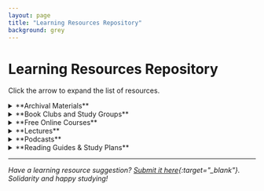 ```yaml
---
layout: page
title: "Learning Resources Repository"
background: grey
---
```


# Learning Resources Repository
Click the arrow to expand the list of resources.

<details markdown="1">
<summary markdown="span">**Archival Materials**</summary>

- [Lady Izdihar's Soviet Archive](https://ladyizdihar.com/){:target="_blank"}
   
</details>

<details markdown="1">
<summary markdown="span">**Book Clubs and Study Groups**</summary>

- [Kansas Socialist Book Club](https://kssocialistbookclub.com/home){:target="_blank"}
- [Marxist-Leninist Reading Hub](https://www.mlreadinghub.org/){:target="_blank"}
  
</details>

<details markdown="1">
<summary markdown="span">**Free Online Courses**</summary>

- [Socialism 101](https://www.socialism101.com/){:target="_blank"}
- [Hillsdale College's Marxism, Socialism, and Communism Course](https://online.hillsdale.edu/courses/promo/marxism-socialism-communism){:target="_blank"}
- [TsinghuaX: Introduction to Mao Zedong Thought](https://www.edx.org/learn/communist-china/tsinghua-university-introduction-to-mao-zedong-thought-mao-ze-dong-si-xiang-gai-lun){:target="_blank"}

</details>

<details markdown="1">
<summary markdown="span">**Lectures**</summary>

- [Gabriel Rockhill, "Liberalism and Fascism: The State of American Politics"](https://www.youtube.com/watch?v=y2iJLGI2AP4){:target="_blank"} (April 18, 2025, Kansas State University)
- [Gabriel Rockhill, "Are Fascism and Liberalism Partners in Capitalist Crime?"](https://www.youtube.com/watch?v=Vnn_bWDmizw){:target="_blank"} (January 28, 2024)
- [Marxism](https://www.youtube.com/playlist?list=PLq-kUiXssVioxBWwToyN3Apqd8f_a7mCC){:target="_blank"} (Youtube Lecture Series by Dr. Taimur Rahman)
   
</details>

<details markdown="1">
<summary markdown="span">**Podcasts**</summary>

> **How to use this list**  
> Start with the topic that grabs you—then sample a few shows to find the tone and depth you like. Many release bonus content on Patreon; the links below all point to free public feeds.

**Theory & Philosophy**
- [What's Left of Philosophy](https://www.leftofphilosophy.com/){:target="_blank"}
- [Theory & Philosophy](https://theoretician.podbean.com/){:target="_blank"}
- [Why Theory](https://podcasts.apple.com/us/podcast/why-theory/id1299863834){:target="_blank"}
- [Marx Madness](https://open.spotify.com/show/7fMDBjIjMdrU5PYm3zXP25){:target="_blank"}
- [Socialism For All](https://open.spotify.com/show/3byqQVsdTzhE2dOsnAUmK5){:target="_blank"}
- [Red Menace](https://redmenace.libsyn.com/){:target="_blank"}
- [Red Library](https://redlibrary.libsyn.com/){:target="_blank"}

***Post-structural / Critical Theory***
- [Acid Horizon](https://www.acidhorizonpodcast.com/){:target="_blank"}
- [Machinic Unconscious Happy Hour](https://podcasts.apple.com/us/podcast/machinic-unconscious-happy-hour/id1234384916){:target="_blank"}
- [Žižek & So On](https://open.spotify.com/show/5zMFV8I4HQRKHUoqW2O3db){:target="_blank"}
- [Lost Futures: A Mark Fisher Podcast](https://open.spotify.com/show/0EnwNGZijCDZVIl5JtjwGT){:target="_blank"}
- [Deleuze & Guattari Quarantine Collective](https://open.spotify.com/show/5A4fvYbVTuCxVLnnrofTcR){:target="_blank"}

**History**
- [Guerrilla History](https://guerrillahistory.libsyn.com/){:target="_blank"}
- [Fourth Reich Archaeology](https://open.spotify.com/show/1DxF75sQhiSyvSUgoqsnqA){:target="_blank"}
- [Labor Jawn](https://www.laborjawn.com/){:target="_blank"}
- [Empire Files](https://podcasts.apple.com/us/podcast/empire-files/id1332127325){:target="_blank"}
- [Blowback](https://blowback.show/){:target="_blank"}
- [5-4](https://www.fivefourpod.com/){:target="_blank"} *(Supreme Court history)*
- [Groundings](https://groundings.simplecast.com/){:target="_blank"}
- [Real Dictators](https://www.noiser.com/real-dictators){:target="_blank"}
- [Revolutions](https://podcasts.apple.com/us/podcast/revolutions/id703889772){:target="_blank"}
- [Lions Led By Donkeys](https://open.spotify.com/show/1Vw8AeyqBCI6R94FK3GBw9){:target="_blank"}
- [What A Hell of a Way to Die](https://open.spotify.com/show/1XEfRCDbLKOB8naNbICU6q){:target="_blank"}

**Current Events & Commentary**
- [Upstream](https://www.upstreampodcast.org/){:target="_blank"}
- [Revolutionary Left Radio](https://revolutionaryleftradio.libsyn.com/){:target="_blank"}
- [Party Girls](https://open.spotify.com/show/71ESqg33NRlEPmDxjbg4rO){:target="_blank"}
- [QAnon Anonymous](https://open.spotify.com/show/6qAmVJsQW0k51ZJ9bDZyZd){:target="_blank"}
- [TrueAnon](https://podcast.trueanon.com/){:target="_blank"}
- [Trillbilly Workers' Party](https://podcasts.apple.com/us/podcast/trillbilly-workers-party/id1227003413){:target="_blank"}
- [Trashfuture](https://trashfuture.co.uk/){:target="_blank"}
- [Well There's Your Problem](https://podcasts.apple.com/us/podcast/well-there-s-your-problem/id1487829595){:target="_blank"}
- [Kill James Bond](https://killjamesbond.com/){:target="_blank"}
- [Chapo Trap House](https://www.chapotraphouse.com/){:target="_blank"}
- [Novara Media](https://podcast.novaramedia.com/){:target="_blank"}
- [Know Your Enemy](https://podcasts.apple.com/us/podcast/know-your-enemy/id1462703434){:target="_blank"}
- [Death Panel](https://www.deathpanel.net/){:target="_blank"}
- [Citations Needed](https://citationsneeded.libsyn.com/){:target="_blank"}
- [Democracy Now!](https://www.democracynow.org/pages/help/podcasting){:target="_blank"} *(daily news)*

**Culture, Comedy & Pop-Ed**
- [If Books Could Kill](https://podcasts.apple.com/us/podcast/if-books-could-kill/id1651876897){:target="_blank"}
- [Behind the Bastards](https://www.iheart.com/podcast/105-behind-the-bastards-29236323/){:target="_blank"}
- [It Could Happen Here](https://www.iheart.com/podcast/105-it-could-happen-here-30717896/){:target="_blank"}
- [Cool People Who Did Cool Stuff](https://www.iheart.com/podcast/1119-cool-people-who-did-cool-96003360/){:target="_blank"}
- [Weird Little Guys](https://podcasts.apple.com/us/podcast/weird-little-guys/id1760218611){:target="_blank"}
- [The Blindboy Podcast](https://shows.acast.com/blindboy){:target="_blank"}
- [The Alexei Sayle Podcast](https://audioboom.com/channels/5038428-the-alexei-sayle-podcast){:target="_blank"}

**Ecology & Tech**
- [Poor Prole's Almanac](https://podcasts.apple.com/us/podcast/the-poor-proles-almanac/id1523042499){:target="_blank"}
- [Tech Won't Save Us](https://techwontsave.us/){:target="_blank"}

**Anti-Fascism / Security**
- [Live Like the World Is Dying](https://www.liveliketheworldisdying.com/){:target="_blank"}
- [I Don't Speak German](https://podcasts.apple.com/us/podcast/i-dont-speak-german/id1449848509){:target="_blank"}
- [Hood Politics](https://www.iheart.com/podcast/1119-hood-politics-with-prop-81527703/){:target="_blank"}

**True-Crime / Politics Hybrid**
- [Sunder](https://podcasts.apple.com/us/podcast/sunder/id1650059141){:target="_blank"} *(sporadic)*
- [Real Dictators](https://www.noiser.com/real-dictators){:target="_blank"}

**Movement Media & Interview Shows**
- [Green and Red](https://greenandredpodcast.org/){:target="_blank"}
- [Millennials Are Killing Capitalism](https://millennialsarekillingcapitalism.libsyn.com/){:target="_blank"}
- [The Antifada](https://podcasts.apple.com/us/podcast/the-antifada/id1372879721){:target="_blank"}
- [Aufhebunga Bunga](https://bungacast.com/){:target="_blank"}
- [Poor Prole's Almanac](https://podcasts.apple.com/us/podcast/the-poor-proles-almanac/id1523042499){:target="_blank"} *(listed above under Ecology)*

**Misc. / Edge Picks**
- [Conspirituality](https://www.conspirituality.net/){:target="_blank"} *(critiquing New-Age conspiracies)*

</details>

<details markdown="1">
<summary markdown="span">**Reading Guides & Study Plans**</summary>

- [Beginner's Guide to Marxism](https://www.marxists.org/subject/students/index.htm){:target="_blank"}
- [Introduction to Marxist Dialectics](../learning-resources/marxistdialectics){:target="_blank"}
- [Marxism-Leninism-Maoism Basic Course](https://foreignlanguages.press/colorful-classics/marxism-leninism-maoism-basic-course-english/){:target="_blank"}
- [Basic Marx-Lenin Study Plan](../learning-resources/marxleninbasic){:target="_blank"}
- [Marxism-Leninism Study Guide](https://marxistleninist.wordpress.com/study-guide/){:target="_blank"}
- [Revolutionary Communists of America reading guides for selected texts](https://communistusa.org/marxist-theory/reading-guides/){:target="_blank"}
- [From Marx to Mao](http://marx2mao.com/RG.html){:target="_blank"}

</details>

---
*Have a learning resource suggestion? [Submit it here](https://www.fhdsa.org/learning-resources/){:target="_blank"}. Solidarity and happy studying!*

